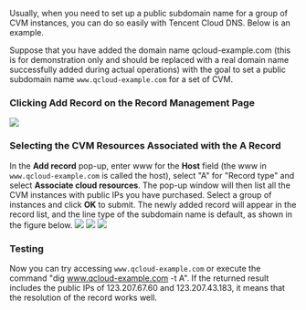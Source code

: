 Usually, when you need to set up a public subdomain name for a group of CVM instances, you can do so easily with Tencent Cloud DNS. Below is an example.

Suppose that you have added the domain name qcloud-example.com (this is for demonstration only and should be replaced with a real domain name successfully added during actual operations) with the goal to set a public subdomain name `www.qcloud-example.com` for a set of CVM.

### Clicking Add Record on the Record Management Page
![](//mc.qcloudimg.com/static/img/946e83baba710ad61e51263551870afd/image.png)
### Selecting the CVM Resources Associated with the A Record
In the **Add record** pop-up, enter www for the **Host** field (the www in `www.qcloud-example.com` is called the host), select "A" for "Record type" and select **Associate cloud resources**. The pop-up window will then list all the CVM instances with public IPs you have purchased. Select a group of instances and click **OK** to submit. The newly added record will appear in the record list, and the line type of the subdomain name is default, as shown in the figure below.
![](//mc.qcloudimg.com/static/img/9fa144ec34bea93527d22b1555d108a0/image.png)
![](//mc.qcloudimg.com/static/img/b3db9a0a7a8b3c0b3e28a3ada5c4b371/image.png)
![](//mc.qcloudimg.com/static/img/2f4c31232aef6185e03bf0c8121fce6f/image.png)
### Testing
Now you can try accessing `www.qcloud-example.com` or execute the command "dig www.qcloud-example.com -t A". If the returned result includes the public IPs of 123.207.67.60 and 123.207.43.183, it means that the resolution of the record works well.
